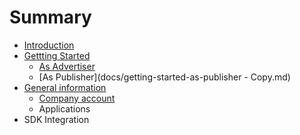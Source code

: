 # Summary

* [Introduction](README.md)
* [Gettting Started](docs/getting-started.md)
   * [As Advertiser](docs/getting-started-as-advertiser.md)
   * [As Publisher](docs/getting-started-as-publisher - Copy.md)
* [General information](docs/chapter2.md)
   * [Company account](docs/company_account.md)
   * Applications
* SDK Integration

